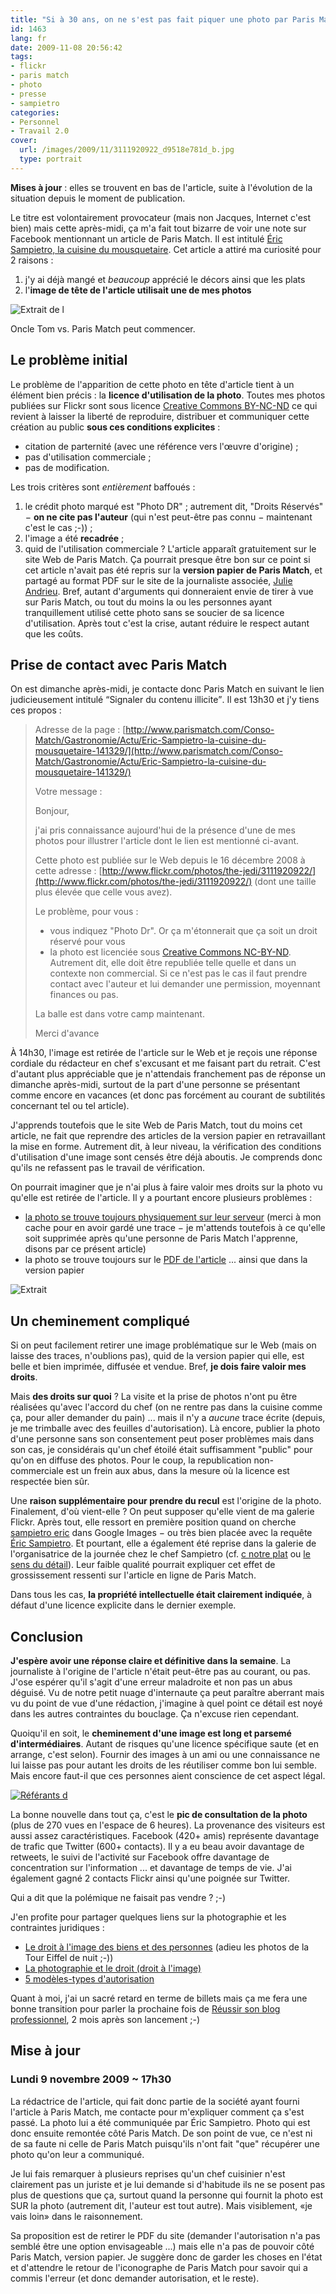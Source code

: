 ```yaml
---
title: "Si à 30 ans, on ne s'est pas fait piquer une photo par Paris Match, c'est qu'on a quand même raté sa vie !"
id: 1463
lang: fr
date: 2009-11-08 20:56:42
tags:
- flickr
- paris match
- photo
- presse
- sampietro
categories:
- Personnel
- Travail 2.0
cover:
  url: /images/2009/11/3111920922_d9518e781d_b.jpg
  type: portrait
---
```


**Mises à jour** : elles se trouvent en bas de l'article, suite à l'évolution de la situation depuis le moment de publication.

Le titre est volontairement provocateur (mais non Jacques, Internet c'est bien) mais cette après-midi, ça m'a fait tout bizarre de voir une note sur Facebook mentionnant un article de Paris Match. Il est intitulé [Éric Sampietro, la cuisine du mousquetaire](http://www.parismatch.com/Conso-Match/Gastronomie/Actu/Eric-Sampietro-la-cuisine-du-mousquetaire-141329/). Cet article a attiré ma curiosité pour 2 raisons :

1.  j'y ai déjà mangé et _beaucoup_ apprécié le décors ainsi que les plats
2.  l'**image de tête de l'article utilisait une de mes photos**

![Extrait de l](/images/2009/11/parismatch-sampietro.jpg)

Oncle Tom vs. Paris Match peut commencer.

<!--more-->

## Le problème initial

Le problème de l'apparition de cette photo en tête d'article tient à un élément bien précis : la **licence d'utilisation de la photo**.
Toutes mes photos publiées sur Flickr sont sous licence [Creative Commons BY-NC-ND](http://creativecommons.org/licenses/by-nc-nd/2.0/deed.fr) ce qui revient à laisser la liberté de reproduire, distribuer et communiquer cette création au public **sous ces conditions explicites** :

*   citation de parternité (avec une référence vers l'œuvre d'origine) ;
*   pas d'utilisation commerciale ;
*   pas de modification.

Les trois critères sont _entièrement_ baffoués :

1.  le crédit photo marqué est "Photo DR" ; autrement dit, "Droits Réservés" − **on ne cite pas l'auteur** (qui n'est peut-être pas connu − maintenant c'est le cas ;-)) ;
2.  l'image a été **recadrée** ;
3.  quid de l'utilisation commerciale ? L'article apparaît gratuitement sur le site Web de Paris Match. Ça pourrait presque être bon sur ce point si cet article n'avait pas été repris sur la **version papier de Paris Match**, et partagé au format PDF sur le site de la journaliste associée, [Julie Andrieu](http://www.julieandrieu.com/).
Bref, autant d'arguments qui donneraient envie de tirer à vue sur Paris Match, ou tout du moins la ou les personnes ayant tranquillement utilisé cette photo sans se soucier de sa licence d'utilisation. Après tout c'est la crise, autant réduire le respect autant que les coûts.

## Prise de contact avec Paris Match

On est dimanche après-midi, je contacte donc Paris Match en suivant le lien judicieusement intitulé <q>Signaler du contenu illicite</q>. Il est 13h30 et j'y tiens ces propos :

> Adresse de la page : [http://www.parismatch.com/Conso-Match/Gastronomie/Actu/Eric-Sampietro-la-cuisine-du-mousquetaire-141329/](http://www.parismatch.com/Conso-Match/Gastronomie/Actu/Eric-Sampietro-la-cuisine-du-mousquetaire-141329/)
>
> Votre message :
>
>
> Bonjour,
>
>
> j'ai pris connaissance aujourd'hui de la présence d'une de mes photos pour illustrer l'article dont le lien est mentionné ci-avant.
>
> Cette photo est publiée sur le Web depuis le 16 décembre 2008 à cette adresse : [http://www.flickr.com/photos/the-jedi/3111920922/](http://www.flickr.com/photos/the-jedi/3111920922/) (dont une taille plus élevée que celle vous avez).
>
>
> Le problème, pour vous :
>
>
> *   vous indiquez "Photo Dr". Or ça m'étonnerait que ça soit un droit réservé pour vous
> *   la photo est licenciée sous [Creative Commons NC-BY-ND](http://creativecommons.org/licenses/by-nc-nd/2.0/deed.en). Autrement dit, elle doit être republiée telle quelle et dans un contexte non commercial. Si ce n'est pas le cas il faut prendre contact avec l'auteur et lui demander une permission, moyennant finances ou pas.
>
> La balle est dans votre camp maintenant.
>
> Merci d'avance

À 14h30, l'image est retirée de l'article sur le Web et je reçois une réponse cordiale du rédacteur en chef s'excusant et me faisant part du retrait. C'est d'autant plus appréciable que je n'attendais franchement pas de réponse un dimanche après-midi, surtout de la part d'une personne se présentant comme encore en vacances (et donc pas forcément au courant de subtilités concernant tel ou tel article).

J'apprends toutefois que le site Web de Paris Match, tout du moins cet article, ne fait que reprendre des articles de la version papier en retravaillant la mise en forme. Autrement dit, à leur niveau, la vérification des conditions d'utilisation d'une image sont censés être déjà aboutis. Je comprends donc qu'ils ne refassent pas le travail de vérification.

On pourrait imaginer que je n'ai plus à faire valoir mes droits sur la photo vu qu'elle est retirée de l'article. Il y a pourtant encore plusieurs problèmes :

*   [la photo se trouve toujours physiquement sur leur serveur](http://photo.parismatch.com/media/photos2/4.-photos-conso/gastronomie/eric-sampietro/1070657-1-fre-FR/4-photos-conso-gastronomie-Eric-Sampietro-Eric-Sampietro_articlephoto.jpg) (merci à mon cache pour en avoir gardé une trace − je m'attends toutefois à ce qu'elle soit supprimée après qu'une personne de Paris Match l'apprenne, disons par ce présent article)
*   la photo se trouve toujours sur le [PDF de l'article](http://www.julieandrieu.com/images/ilsontdit/210.pdf) ... ainsi que dans la version papier

![Extrait](/images/2009/11/parismatch-sampietro-extrait-papier.jpg)

## Un cheminement compliqué

Si on peut facilement retirer une image problématique sur le Web (mais on laisse des traces, n'oublions pas), quid de la version papier qui elle, est belle et bien imprimée, diffusée et vendue. Bref, **je dois faire valoir mes droits**.

Mais **des droits sur quoi** ? La visite et la prise de photos n'ont pu être réalisées qu'avec l'accord du chef (on ne rentre pas dans la cuisine comme ça, pour aller demander du pain) ... mais il n'y a _aucune_ trace écrite (depuis, je me trimballe avec des feuilles d'autorisation).
Là encore, publier la photo d'une personne sans son consentement peut poser problèmes mais dans son cas, je considérais qu'un chef étoilé était suffisamment "public" pour qu'on en diffuse des photos. Pour le coup, la republication non-commerciale est un frein aux abus, dans la mesure où la licence est respectée bien sûr.

Une **raison supplémentaire pour prendre du recul** est l'origine de la photo. Finalement, d'où vient-elle ? On peut supposer qu'elle vient de ma galerie Flickr. Après tout, elle ressort en première position quand on cherche [sampietro eric](http://images.google.fr/images?q=sampietro+eric) dans Google Images − ou très bien placée avec la requête [Éric Sampietro](http://images.google.fr/images?q=%C3%89ric+Sampietro).
Et pourtant, elle a également été reprise dans la galerie de l'organisatrice de la journée chez le chef Sampietro (cf. [c notre plat](http://www.flickr.com/photos/helenefrebourg/3109467743/in/set-72157611237085408/) ou [le sens du détail](http://www.flickr.com/photos/helenefrebourg/3110300418/in/set-72157611237085408/)). Leur faible qualité pourrait expliquer cet effet de grossissement ressenti sur l'article en ligne de Paris Match.

Dans tous les cas, **la propriété intellectuelle était clairement indiquée**, à défaut d'une licence explicite dans le dernier exemple.

## Conclusion

**J'espère avoir une réponse claire et définitive dans la semaine**. La journaliste à l'origine de l'article n'était peut-être pas au courant, ou pas. J'ose espérer qu'il s'agit d'une erreur maladroite et non pas un abus déguisé. Vu de notre petit nuage d'internaute ça peut paraître aberrant mais vu du point de vue d'une rédaction, j'imagine à quel point ce détail est noyé dans les autres contraintes du bouclage.
Ça n'excuse rien cependant.

Quoiqu'il en soit, le **cheminement d'une image est long et parsemé d'intermédiaires**. Autant de risques qu'une licence spécifique saute (et en arrange, c'est selon). Fournir des images à un ami ou une connaissance ne lui laisse pas pour autant les droits de les réutiliser comme bon lui semble. Mais encore faut-il que ces personnes aient conscience de cet aspect légal.

[![Référants d](/images/2009/11/photo-referers.png "Référants d")](/images/2009/11/photo-referers.png)

La bonne nouvelle dans tout ça, c'est le **pic de consultation de la photo** (plus de 270 vues en l'espace de 6 heures). La provenance des visiteurs est aussi assez caractéristiques. Facebook (420+ amis) représente davantage de trafic que Twitter (600+ contacts). Il y a eu beau avoir davantage de retweets, le suivi de l'activité sur Facebook offre davantage de concentration sur l'information ... et davantage de temps de vie.
J'ai également gagné 2 contacts Flickr ainsi qu'une poignée sur Twitter.

Qui a dit que la polémique ne faisait pas vendre ? ;-)

J'en profite pour partager quelques liens sur la photographie et les contraintes juridiques :

*   [Le droit à l'image des biens et des personnes](http://www.virusphoto.com/32963-le-droit-a-limage-des-biens-et-des-personnes.html) (adieu les photos de la Tour Eiffel de nuit ;-))
*   [La photographie et le droit (droit à l'image)](http://www.virusphoto.com/1528-la-photographie-et-la-loi-droit-a-limage.html)
*   [5 modèles-types d'autorisation](http://www.virusphoto.com/10575-5-modeles-types-dautorisations-a-faire-signer-a-vos-modeles.html)

Quant à moi, j'ai un sacré retard en terme de billets mais ça me fera une bonne transition pour parler la prochaine fois de [Réussir son blog professionnel](http://reussir-son-blog.pro/), 2 mois après son lancement ;-)

## Mise à jour

### Lundi 9 novembre 2009 ~ 17h30

La rédactrice de l'article, qui fait donc partie de la société ayant fourni l'article à Paris Match, me contacte pour m'expliquer comment ça s'est  passé. La photo lui a été communiquée par Éric Sampietro. Photo qui est donc ensuite remontée côté Paris Match. De son point de vue, ce n'est ni de sa faute ni celle de Paris Match puisqu'ils n'ont fait "que" récupérer une photo qu'on leur a communiqué.

Je lui fais remarquer à plusieurs reprises qu'un chef cuisinier n'est clairement pas un juriste et je lui demande si d'habitude ils ne se posent pas plus de questions que ça, surtout quand la personne qui fournit la photo est SUR la photo (autrement dit, l'auteur est tout autre). Mais visiblement, «je vais loin» dans le raisonnement.

Sa proposition est de retirer le PDF du site (demander l'autorisation n'a pas semblé être une option envisageable ...) mais elle n'a pas de pouvoir côté Paris Match, version papier.
Je suggère donc de garder les choses en l'état et d'attendre le retour de l'iconographe de Paris Match pour savoir qui a commis l'erreur (et donc demander autorisation, et le reste).
